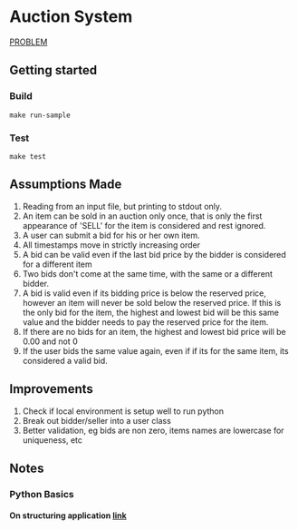 # Auction System

[PROBLEM](PROBLEM.md)

## Getting started

### Build

`make run-sample`

### Test

`make test`

## Assumptions Made

1. Reading from an input file, but printing to stdout only.
2. An item can be sold in an auction only once, that is only the first appearance of 'SELL' for the item is considered and rest ignored.
3. A user can submit a bid for his or her own item.
4. All timestamps move in strictly increasing order
5. A bid can be valid even if the last bid price by the bidder is considered for a different item
6. Two bids don't come at the same time, with the same or a different bidder.
7. A bid is valid even if its bidding price is below the reserved price, however an item will never be sold below the reserved price. If this is the only bid for the item, the highest and lowest bid will be this same value and the bidder needs to pay the reserved price for the item.
8. If there are no bids for an item, the highest and lowest bid price will be 0.00 and not 0
9. If the user bids the same value again, even if if its for the same item, its considered a valid bid.

## Improvements

1. Check if local environment is setup well to run python
2. Break out bidder/seller into a user class
3. Better validation, eg bids are non zero, items names are lowercase for uniqueness, etc

## Notes

### Python Basics

#### On structuring application [link](https://www.kennethreitz.org/essays/repository-structure-and-python)